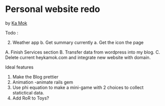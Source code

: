 # Personal website redo

by [Ka Mok](http://heykamok.com)

Todo :


 2. Weather app
 		b. Get summary currently
		a. Get the icon the page

 A. Finish Services section
 B. Transfer data from wordpress into my blog.
 C. Delete current heykamok.com and integrate new website with domain.


 Ideal features
 1. Make the Blog prettier
 2. Animation -animate rails gem
 3. Use phi equation to make a mini-game with 2 choices to collect statictical data.
 4. Add RoR to Toys?